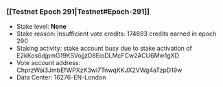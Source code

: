 ### [[Testnet Epoch 291|Testnet#Epoch-291]]
* Stake level: **None**
* Stake reason: Insufficient vote credits: 174893 credits earned in epoch 290
* Staking activity: stake account busy due to stake activation of E2kKos6djpmG19KSVojjzD8EioDLMcFCw2ACU6Mw1gXD
* Vote account address: ChprzWai3JmbEfWPXzK3wi7TnwqKKJX2VWg4aTzpD19w
* Data Center: 16276-EN-London